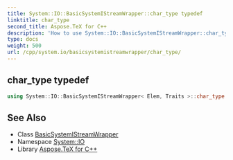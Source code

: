 ```yaml
---
title: System::IO::BasicSystemIStreamWrapper::char_type typedef
linktitle: char_type
second_title: Aspose.TeX for C++
description: 'How to use System::IO::BasicSystemIStreamWrapper::char_type typedef of System::IO::BasicSystemIStreamWrapper class in C++.'
type: docs
weight: 500
url: /cpp/system.io/basicsystemistreamwrapper/char_type/
---
```

## char_type typedef




```cpp
using System::IO::BasicSystemIStreamWrapper< Elem, Traits >::char_type =  Elem
```

## See Also

* Class [BasicSystemIStreamWrapper](../)
* Namespace [System::IO](../../)
* Library [Aspose.TeX for C++](../../../)
